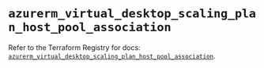 # `azurerm_virtual_desktop_scaling_plan_host_pool_association`

Refer to the Terraform Registry for docs: [`azurerm_virtual_desktop_scaling_plan_host_pool_association`](https://registry.terraform.io/providers/hashicorp/azurerm/4.28.0/docs/resources/virtual_desktop_scaling_plan_host_pool_association).
